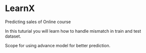 # LearnX
Predicting sales of Online course

In this tuturial you will learn how to handle mismatch in train and test dataset.

Scope for using advance model for better prediction.
